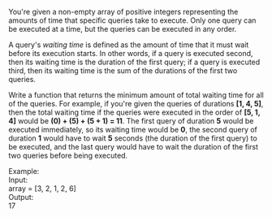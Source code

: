 You're given a non-empty array of positive integers representing the amounts of time that specific queries take to execute. Only one query can be executed at a time, but the queries can be executed in any order.
 
A query's *waiting time* is defined as the amount of time that it must wait before its execution starts. In other words, if a query is executed second, then its waiting time is the duration of the first query; if a query is executed third, then its waiting time is the sum of the durations of the first two queries.

Write a function that returns the minimum amount of total waiting time for all of the queries. For example, if you're given the queries of durations **[1, 4, 5]**, then the total waiting time if the queries were executed in the order of **[5, 1, 4]** would be **(0) + (5) + (5 + 1) = 11**. The first query of duration **5** would be executed immediately, so its waiting time would be **0**, the second query of duration **1** would have to wait **5** seconds (the duration of the first query) to be executed, and the last query would have to wait the duration of the first two queries before being executed.

Example:<br>
Input:<br>
array = [3, 2, 1, 2, 6]<br>
Output:<br>
17
